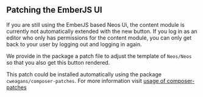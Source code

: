 ## Patching the EmberJS UI

If you are still using the EmberJS based Neos Ui, the content module is currently not automatically extended with the new button. If you log in as an editor who only has permissions for the content module, you can only get back to your user by logging out and logging in again.

We provide in the package a patch file to adjust the template of `Neos/Neos` so that you also get this button rendered.

This patch could be installed automatically using the package `cweagans/composer-patches`.
For more information visit [usage of composer-patches](https://github.com/cweagans/composer-patches#usage)
